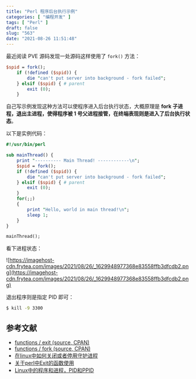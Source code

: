 ```yaml
---
title: "Perl 程序后台执行示例"
categories: [ "编程开发" ]
tags: [ "Perl" ]
draft: false
slug: "563"
date: "2021-08-26 11:51:48"
---
```


最近阅读 PVE 源码发现一处源码这样使用了 `fork()` 方法：

```perl
$spid = fork();
	if (!defined ($spid)) {
	    die "can't put server into background - fork failed";
	} elsif ($spid) { # parent
	    exit (0);
	}
```

自己写示例发现这种方法可以使程序进入后台执行状态，大概原理是 **fork 子进程，退出主进程，使得程序被 1 号父进程接管，在终端表现则是进入了后台执行状态**。

以下是实例代码：

```perl
#!/usr/bin/perl

sub mainThread() {
    print "---------- Main Thread! ------------\n";
    $spid = fork();
    if (!defined ($spid)) {
        die "can't put server into background - fork failed";
    } elsif ($spid) { # parent
        exit (0);
    }
    for(;;)
    {
        print "Hello, world in main thread!\n";
        sleep 1;
    }
}

mainThread();
```

看下进程状态：

![https://imagehost-cdn.frytea.com/images/2021/08/26/_1629948977368e83558ffb3dfcdb2.png](https://imagehost-cdn.frytea.com/images/2021/08/26/_1629948977368e83558ffb3dfcdb2.png)

退出程序则是指定 PID 即可：

```bash
$ kill -9 3300
```

## 参考文献

- [functions / exit (source, CPAN)](https://perldoc.perl.org/functions/exit)
- [functions / fork (source, CPAN)](https://perldoc.perl.org/functions/fork)
- [在linux中如何关闭或者停用守护进程](https://bbs.csdn.net/topics/270083776)
- [关于perl中Exit的函数使用](https://blog.csdn.net/gan690416372/article/details/5172883)
- [Linux中的程序和进程，PID和PPID](https://blog.csdn.net/sinat_25457161/article/details/48596797)